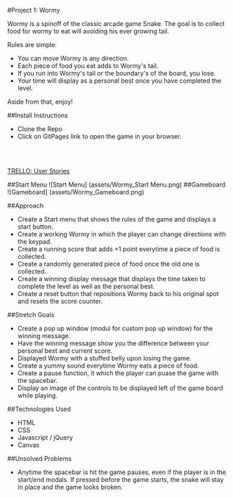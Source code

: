 #Project 1: Wormy

Wormy is a spinoff of the classic arcade game Snake. The goal is to collect food for wormy to eat will avoiding his ever growing tail.

Rules are simple:
- You can move Wormy is any direction.
- Each piece of food you eat adds to Wormy's tail.
- If you run into Wormy's tail or the boundary's of the board, you lose.
- Your time will display as a personal best once you have completed the level.

Aside from that, enjoy!

##Install Instructions
- Clone the Repo
- Click on GitPages link to open the game in your browser.

<br></br>

[TRELLO:  User Stories](https://trello.com/b/OAbeld43/project-1-wormy)

##Start Menu
![Start Menu] (assets/Wormy_Start Menu.png)
##Gameboard
![Gameboard] (assets/Wormy_Gameboard.png)

##Approach
- Create a Start menu that shows the rules of the game and displays a start button.
- Create a working Wormy in which the player can change directions with the keypad. 
- Create a running score that adds +1 point everytime a piece of food is collected.
- Create a randomly generated piece of food once the old one is collected.
- Create a winning display message that displays the time taken to complete the level as well as the personal best.
- Create a reset button that repositions Wormy back to his original spot and resets the score counter.

##Stretch Goals
- Create a pop up window (modul for custom pop up window) for the winning message. 
- Have the winning message show you the difference between your personal best and current score.
- Displayed Wormy with a stuffed belly upon losing the game.
- Create a yummy sound everytime Wormy eats a piece of food.
- Create a pause function, it which the player can puase the game with the spacebar.
- Display an image of the controls to be displayed left of the game board while playing.


##Technologies Used
- HTML
- CSS 
- Javascript / jQuery
- Canvas

##Unsolved Problems
- Anytime the spacebar is hit the game pauses, even if the player is in the start/end modals. If pressed before the game starts, the snake will stay in place and the game looks broken.
